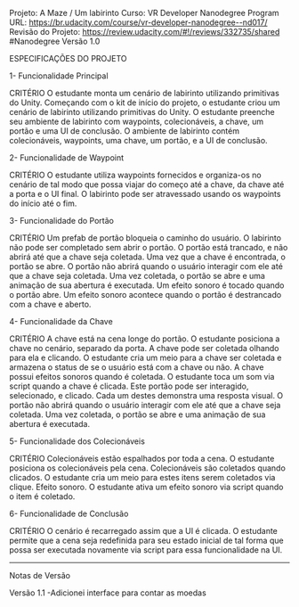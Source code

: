 Projeto: A Maze / Um labirinto
Curso: VR Developer Nanodegree Program
URL: https://br.udacity.com/course/vr-developer-nanodegree--nd017/
Revisão do Projeto: https://review.udacity.com/#!/reviews/332735/shared #Nanodegree
Versão 1.0

ESPECIFICAÇÕES DO PROJETO

1- Funcionalidade Principal

CRITÉRIO
O estudante monta um cenário de labirinto utilizando primitivas do Unity.
Começando com o kit de início do projeto, o estudante criou um cenário de labirinto utilizando primitivas do Unity.
O estudante preenche seu ambiente de labirinto com waypoints, colecionáveis, a chave, um portão e uma UI de conclusão.
O ambiente de labirinto contém colecionáveis, waypoints, uma chave, um portão, e a UI de conclusão.

2- Funcionalidade de Waypoint

CRITÉRIO
O estudante utiliza waypoints fornecidos e organiza-os no cenário de tal modo que possa viajar do começo até a chave, da chave até a porta e o UI final.
O labirinto pode ser atravessado usando os waypoints do início até o fim.

3- Funcionalidade do Portão

CRITÉRIO
Um prefab de portão bloqueia o caminho do usuário.
O labirinto não pode ser completado sem abrir o portão.
O portão está trancado, e não abrirá até que a chave seja coletada.
Uma vez que a chave é encontrada, o portão se abre.
O portão não abrirá quando o usuário interagir com ele até que a chave seja coletada. Uma vez coletada, o portão se abre e uma animação de sua abertura é executada.
Um efeito sonoro é tocado quando o portão abre.
Um efeito sonoro acontece quando o portão é destrancado com a chave e aberto.

4- Funcionalidade da Chave

CRITÉRIO
A chave está na cena longe do portão.
O estudante posiciona a chave no cenário, separado da porta.
A chave pode ser coletada olhando para ela e clicando.
O estudante cria um meio para a chave ser coletada e armazena o status de se o usuário está com a chave ou não.
A chave possui efeitos sonoros quando é coletada.
O estudante toca um som via script quando a chave é clicada.
Este portão pode ser interagido, selecionado, e clicado.
Cada um destes demonstra uma resposta visual.
O portão não abrirá quando o usuário interagir com ele até que a chave seja coletada. Uma vez coletada, o portão se abre e uma animação de sua abertura é executada.

5- Funcionalidade dos Colecionáveis

CRITÉRIO
Colecionáveis estão espalhados por toda a cena.
O estudante posiciona os colecionáveis pela cena.
Colecionáveis são coletados quando clicados.
O estudante cria um meio para estes itens serem coletados via clique.
Efeito sonoro.
O estudante ativa um efeito sonoro via script quando o item é coletado.

6- Funcionalidade de Conclusão

CRITÉRIO
O cenário é recarregado assim que a UI é clicada.
O estudante permite que a cena seja redefinida para seu estado inicial de tal forma que possa ser executada novamente via script para essa funcionalidade na UI.

---
Notas de Versão

Versão 1.1
-Adicionei interface para contar as moedas 

